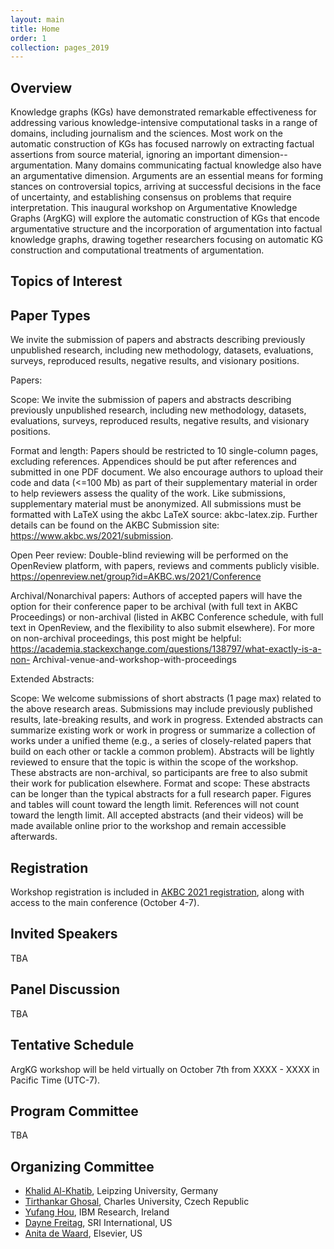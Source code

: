 ```yaml
---
layout: main
title: Home
order: 1
collection: pages_2019
---
```


## Overview

Knowledge graphs (KGs) have demonstrated remarkable effectiveness for addressing various knowledge-intensive computational tasks in a range of domains, including journalism and the sciences.  Most work on the automatic construction of KGs has focused narrowly on extracting factual assertions from source material, ignoring an important dimension--argumentation.  Many domains communicating factual knowledge also have an argumentative dimension.  Arguments are an essential means for forming stances on controversial topics, arriving at successful decisions in the face of uncertainty, and establishing consensus on problems that require interpretation.  This inaugural workshop on Argumentative Knowledge Graphs (ArgKG) will explore the automatic construction of KGs that encode argumentative structure and the incorporation of argumentation into factual knowledge graphs, drawing together researchers focusing on automatic KG construction and computational treatments of argumentation.

## Topics of Interest


## Paper Types

We invite the submission of papers and abstracts describing previously unpublished research, including new methodology, datasets, evaluations, surveys, reproduced results, negative results, and visionary positions.

Papers:

Scope: We invite the submission of papers and abstracts describing previously unpublished research, including new methodology, datasets, evaluations, surveys, reproduced results, negative results, and visionary positions.

Format and length: Papers should be restricted to 10 single-column pages, excluding references. Appendices should be put after references and submitted in one PDF document.  We also encourage authors to upload their code and data (<=100 Mb) as part of their supplementary material in order to help reviewers assess the quality of the work. Like submissions, supplementary material must be anonymized. All submissions must be formatted with LaTeX using the akbc LaTeX source: akbc-latex.zip. Further details can be found on the AKBC Submission site: https://www.akbc.ws/2021/submission.

Open   Peer   review: Double-blind   reviewing   will   be   performed   on   the OpenReview   platform,    with   papers,    reviews   and   comments   publicly   visible. https://openreview.net/group?id=AKBC.ws/2021/Conference

Archival/Nonarchival papers:  Authors of accepted papers will have the option for their conference paper to be archival (with full text in AKBC Proceedings) or non-archival (listed in AKBC Conference schedule, with full text in OpenReview, and the flexibility to also submit elsewhere).  For more on non-archival proceedings, this post might be helpful:  https://academia.stackexchange.com/questions/138797/what-exactly-is-a-non-
Archival-venue-and-workshop-with-proceedings

Extended Abstracts:

Scope: We welcome submissions of short abstracts (1 page max) related to the above research areas.  Submissions may include previously published results, late-breaking results, and work in progress. Extended abstracts can summarize existing work or work in progress or summarize a collection of works under a unified theme (e.g., a series of closely-related papers that build on each other or tackle a common problem). Abstracts will be lightly reviewed to ensure that the topic is within the scope of the workshop. These abstracts are non-archival, so participants are free to also submit their work for publication elsewhere.
Format and scope:  These abstracts can be longer than the typical abstracts for a full research paper. Figures and tables will count toward the length limit. References will not count toward the length limit. All accepted abstracts (and their videos) will be made available online prior to the workshop and remain accessible afterwards.


## Registration

Workshop registration is included in [AKBC 2021 registration](https://akbc.ws/2021/registration/), along with access to the main conference (October 4-7).

## Invited Speakers

TBA

## Panel Discussion

TBA

## Tentative Schedule

ArgKG workshop will be held virtually on October 7th from XXXX - XXXX in Pacific Time (UTC-7).

<!--
<div id="schedule">
    <ul>
        <li>
            8:25-8:30 - Opening remarks
        </li>
        <li>
            8:30-9:00 - Invited talk: <a href="https://users.cs.northwestern.edu/~forbus/">Kenneth Forbus</a> -- <b>Analogy and the Construction of more Human-like Knowledge Bases</b> <button class="btn btn-outline-info btn-xs" type="button" data-toggle="collapse" data-target="#ken-card" aria-expanded="false" aria-controls="ken-card">Abstract</button><a href="https://www.youtube.com/watch?v=V4nbWiPdnTE" class="btn btn-outline-info btn-xs">Video</a>
            <div class="collapse" id="ken-card"><div class="card card-body">
            Humans remain the most capable learners and reasoners on the planet today.  This talk argues that lessons from cognitive science can be used to create AI systems that reason and learn more like people do.  I start by summarizing the Companion cognitive architecture, our structure-mapping models of analogical matching, retrieval, and generalization, and the language and visual processing Companions use to construct structured, relational representations from natural inputs.  I then describe the continuum of knowledge hypothesis, that argues one source of abstract knowledge is distillation via analogical generalization from experience, and illustrate via examples from a model of human conceptual change and work on learning by reading and on commonsense reasoning.  Analogical training for question-answering provides another illustration of the data-efficiency of analogical learning.  Finally, I close with some suggestions for the community.</div></div>
        </li>
        <li>
            9:00-9:30 - Invited talk: <a href="http://www.sc.cit-ec.uni-bielefeld.de/team/philipp-cimiano/">Philipp Cimiano</a> -- <b>Knowledge graphs for information extraction</b> <button class="btn btn-outline-info btn-xs" type="button" data-toggle="collapse" data-target="#philipp-card" aria-expanded="false" aria-controls="philipp-card">Abstract</button><a href="https://www.youtube.com/watch?v=V4nbWiPdnTE&t=30m16s" class="btn btn-outline-info btn-xs">Video</a>
            <div class="collapse" id="philipp-card"><div class="card card-body">
            In template-based information extraction, a template is described by a predefined set of slots that need to be filled with entities mentioned in a text. Compared to traditional relation extraction that aims at classifying binary relations involving a pair of entities only, template-based slot-filling is of higher complexity as interdependencies between slot-filler values need to be taken into account. To model these dependencies, we tackle the slot-filling task as a joint inference problem and build on factorized distributions as used in conditional random fields. These dependencies are often described by textual features only, but in some cases dependencies are of semantic nature and not directly expressed in text. To exploit this potential, we propose the incorporation of semantic dependencies extracted from knowledge graphs into an information extraction model. Dependencies are extracted from the variable bindings of queries executed over a knowledge graph and capture semantic soft constraints that are weighted as part of model training. We evaluate our approach on five distantly supervised labeled datasets extracted from Wikipedia/DBpedia and compare our approach to a most frequent entity baseline as well as a purely textual model. We show that there is an overall positive impact of integrating factual background knowledge in all datasets, yielding an improvement of up to 10 points in F1-score.</div></div>
        </li>
        <li>
            9:30-10:00 - Invited talk: <a href="https://williamleif.github.io/">Will Hamilton</a> -- <b>Meta Learning and Logical Induction on Knowledge Graphs</b> <button class="btn btn-outline-info btn-xs" type="button" data-toggle="collapse" data-target="#will-card" aria-expanded="false" aria-controls="will-card">Abstract</button><a href="https://www.youtube.com/watch?v=V4nbWiPdnTE&t=58m40s" class="btn btn-outline-info btn-xs">Video</a>
            <div class="collapse" id="will-card"><div class="card card-body">
            Traditional knowledge graph completion (KBC) methods focus on the setting where one has access to a single, static knowledge graph. For example, it is generally assumed that one has access to the full set of entities in the knowledge graph during training, and KBC research has predominantly focused on entity-centric, embedding-based methods (e.g., TransE). In this talk, I will discuss more challenging forms of knowledge graph completion, which involve generalizing to unseen entities, inducing logical rules, and meta-learning from multiple disjoint graphs. I will highlight new methodological directions that extend and complement traditional embedding-based techniques to handle these more complicated learning regimes.</div></div>
        </li>
        <li>
            10:00-10:15 - Break 1
        </li>
        <li>
            10:15-10:45 - Invited talk: <a href="https://researcher.watson.ibm.com/researcher/view.php?person=us-yunyaoli">Yunyao Li</a> -- <b>Building Domain-Specific Knowledge with Human in the Loop</b> <button class="btn btn-outline-info btn-xs" type="button" data-toggle="collapse" data-target="#yunyao-card" aria-expanded="false" aria-controls="yunyao-card">Abstract</button><a href="https://www.youtube.com/watch?v=V4nbWiPdnTE&t=90m39s" class="btn btn-outline-info btn-xs">Video</a>
            <div class="collapse" id="yunyao-card"><div class="card card-body">
            We describe the development of human-in-the-loop tools to capture the implicit knowledge in the mind of human experts to build domain-specific knowledge bases as the foundation for many AI systems. The ability to build large-scale domain-specific knowledge bases that capture and extend the implicit knowledge of human experts is the foundation for many AI systems. We use an ontology-driven approach for the creation, representation and consumption of such domain-specific knowledge bases. This approach relies on several well-known building blocks: natural language processing, entity resolution, data transformation and fusion. We will present several human-in-the-loop work  that target domain experts (rather than programmers) to extract the domain knowledge from the human expert and map it into the "right" models or algorithms. We will also share successful use cases in several domains, including Compliance, Finance, and Healthcare: by using these tools we can match the level of accuracy achieved by manual effort, but at a significantly lower cost and much higher scale and automation. If time permits, we will demonstrate a knowledge base built for the Finance domain.</div></div>
        </li>
        <li>
            10:45-11:15 - Invited talk: <a href="https://www.fabiopetroni.com/">Fabio Petroni</a> -- <b>How can we compare unstructured, structured and self-structured knowledge representation?</b> <button class="btn btn-outline-info btn-xs" type="button" data-toggle="collapse" data-target="#fabio-card" aria-expanded="false" aria-controls="fabio-card">Abstract</button><a href="https://www.youtube.com/watch?v=V4nbWiPdnTE&t=121m21s" class="btn btn-outline-info btn-xs">Video</a>
            <div class="collapse" id="fabio-card"><div class="card card-body">Several approaches have been proposed to represent world knowledge. It can be unstructured in text corpora, organised in structured collections (e.g, KBs, key-value memories), or self-structured in the parameters of a neural model. However, it is still unclear how to compare these different solutions. Most of the existing NLP benchmarks focus on tasks that humans can solve by just examining local information. In this talk I will review some knowledge-intensive tasks, that require to seek knowledge in a large body of documents even for humans in order to be solved. I will present some of the latest models proposed to solve those and which representation they use for knowledge. Moreover, I will present some ideas to investigate models' explainability in this setting.</div></div>
        </li>
        <li>
            11:15-11:45 - Invited talk: <a href="https://craffel.github.io/">Colin Raffel</a> -- <b>Answering Questions by Querying the Implicit Knowledge Base Inside T5</b> <button class="btn btn-outline-info btn-xs" type="button" data-toggle="collapse" data-target="#colin-card" aria-expanded="false" aria-controls="colin-card">Abstract</button><a href="https://www.youtube.com/watch?v=V4nbWiPdnTE&t=152m43s" class="btn btn-outline-info btn-xs">Video</a>
            <div class="collapse" id="colin-card"><div class="card card-body">
            It has recently been observed that language models trained on unlabeled, unstructured text corpora form a sort of implicit knowledge base. In this talk, I connect this ability to the important NLP task of question answering by introducing "closed-book question answering" (CBQA): In CBQA, a model is only provided with a natural language query and must "look up knowledge" in its parameters in order to produce the correct answer. To attack this problem, we leverage the recent T5 models that cast every text problem into a unified text-to-text format. We find that model performance scales with model size and show that T5-11B attains surprisingly strong performance on the open-domain variants of WebQuestions and TriviaQA, outperforming models that explicitly retrieve a document and extract the answer from it. We also find that existing evaluation procedures for open-domain question-answering often treat correct answers produced by our model as incorrect, suggesting that they are a poor fit for CBQA. I will conclude by outlining some strengths and weaknesses of our approach.</div></div>
        </li>
        <li>
            11:45-12:00 - Break 2
        </li>
        <li>
            12:00-12:45 - <b>Panel discussion</b><a href="https://www.youtube.com/watch?v=V4nbWiPdnTE&t=188m54s" class="btn btn-outline-info btn-xs">Video</a>
        </li>
    </ul>
    <p>Each talk is 25 min + 5 min Q&A.</p>
</div>
-->

## Program Committee

TBA

## Organizing Committee
- [Khalid Al-Khatib](https://www.uni-weimar.de/en/media/chairs/computer-science-department/webis/people/alkhatib/), Leipzing University, Germany
- [Tirthankar Ghosal](https://elitr.eu/tirthankar-ghosal/), Charles University, Czech Republic
- [Yufang Hou](https://researcher.watson.ibm.com/researcher/view.php?person=ie-YHou), IBM Research, Ireland
- [Dayne Freitag](https://www.sri.com/bios/dayne-freitag/), SRI International, US
- [Anita de Waard](https://www.linkedin.com/in/anitadewaard/), Elsevier, US
